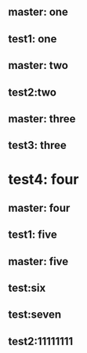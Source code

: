 ## master: one
## test1: one
## master: two
## test2:two
## master: three
## test3: three
# test4: four
## master: four
## test1: five

## master: five
## test:six
## test:seven
## test2:11111111

